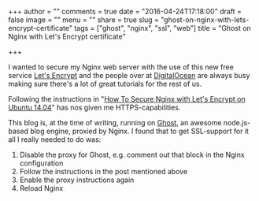 +++
author = ""
comments = true
date = "2016-04-24T17:18:00"
draft = false
image = ""
menu = ""
share = true
slug = "ghost-on-nginx-with-lets-encrypt-certificate"
tags = ["ghost", "nginx", "ssl", "web"]
title = "Ghost on Nginx with Let's Encrypt certificate"

+++

I wanted to secure my Nginx web server with the use of this new free service [Let's Encrypt](https://letsencrypt.org/) and the people over at [DigitalOcean](https://www.digitalocean.com/) are always busy making sure there's a lot of great tutorials for the rest of us.

Following the instructions in "[How To Secure Nginx with Let's Encrypt on Ubuntu 14.04](https://www.digitalocean.com/community/tutorials/how-to-secure-nginx-with-let-s-encrypt-on-ubuntu-14-04)" has nos given me HTTPS-capabilities.

This blog is, at the time of writing, running on [Ghost](https://ghost.org/), an awesome node.js-based blog engine, proxied by Nginx. I found that to get SSL-support for it all I really needed to do was:

1. Disable the proxy for Ghost, e.g. comment out that block in the Nginx configuration
2. Follow the instructions in the post mentioned above 
3. Enable the proxy instructions again
4. Reload Nginx
